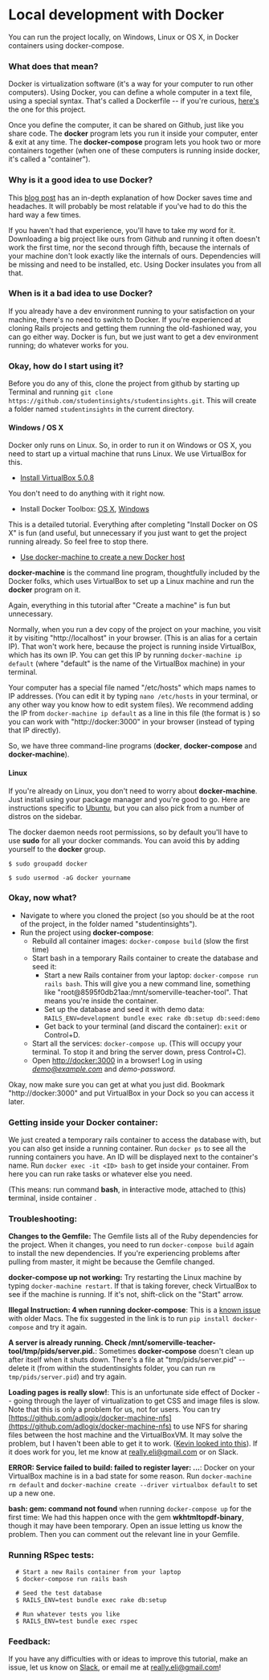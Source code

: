 # Local development with Docker

You can run the project locally, on Windows, Linux or OS X, in Docker containers using docker-compose.

### What does that mean?

Docker is virtualization software (it's a way for your computer to run other computers). Using Docker, you can define a whole computer in a text file, using a special syntax. That's called a Dockerfile -- if you're curious, [here's](/Dockerfile) the one for this project.

Once you define the computer, it can be shared on Github, just like you share code. The **docker** program lets you run it inside your computer, enter & exit at any time. The **docker-compose** program lets you hook two or more containers together (when one of these computers is running inside docker, it's called a "container").

### Why is it a good idea to use Docker?

This [blog post](http://www.ybrikman.com/writing/2015/05/19/docker-osx-dev/) has an in-depth explanation of how Docker saves time and headaches. It will probably be most relatable if you've had to do this the hard way a few times.

If you haven't had that experience, you'll have to take my word for it. Downloading a big project like ours from Github and running it often doesn't work the first time, nor the second through fifth, because the internals of your machine don't look exactly like the internals of ours. Dependencies will be missing and need to be installed, etc. Using Docker insulates you from all that.

### When is it a bad idea to use Docker?

If you already have a dev environment running to your satisfaction on your machine, there's no need to switch to Docker. If you're experienced at cloning Rails projects and getting them running the old-fashioned way, you can go either way. Docker is fun, but we just want to get a dev environment running; do whatever works for you.

### Okay, how do I start using it?

Before you do any of this, clone the project from github by starting up Terminal and running `git clone https://github.com/studentinsights/studentinsights.git`. This will create a folder named `studentinsights` in the current directory.

#### Windows / OS X

Docker only runs on Linux. So, in order to run it on Windows or OS X, you need to start up a virtual machine that runs Linux. We use VirtualBox for this.

  - [Install VirtualBox 5.0.8](https://www.virtualbox.org/wiki/Downloads)

You don't need to do anything with it right now.

  - Install Docker Toolbox: [OS X](http://docs.docker.com/mac/started/), [Windows](http://docs.docker.com/windows/started/)

This is a detailed tutorial. Everything after completing "Install Docker on OS X" is fun (and useful, but unnecessary if you just want to get the project running already. So feel free to stop there.

  - [Use docker-machine to create a new Docker host](https://docs.docker.com/machine/get-started/)

**docker-machine** is the command line program, thoughtfully included by the Docker folks, which uses VirtualBox to set up a Linux machine and run the **docker** program on it.

Again, everything in this tutorial after "Create a machine" is fun but unnecessary.

Normally, when you run a dev copy of the project on your machine, you visit it by visiting "http://localhost" in your browser. (This is an alias for a certain IP). That won't work here, because the project is running inside VirtualBox, which has its own IP. You can get this IP by running `docker-machine ip default` (where "default" is the name of the VirtualBox machine) in your terminal.

Your computer has a special file named "/etc/hosts" which maps names to IP addresses. (You can edit it by typing `nano /etc/hosts` in your terminal, or any other way you know how to edit system files). We recommend adding the IP from `docker-machine ip default` as a line in this file (the format is **<IP> <name>**) so you can work with "http://docker:3000" in your browser (instead of typing that IP directly).

So, we have three command-line programs (**docker**, **docker-compose** and **docker-machine**).

#### Linux

If you're already on Linux, you don't need to worry about **docker-machine**. Just install using your package manager and you're good to go. Here are instructions specific to [Ubuntu](https://docs.docker.com/engine/installation/linux/ubuntulinux/), but you can also pick from a number of distros on the sidebar.

The docker daemon needs root permissions, so by default you'll have to use **sudo** for all your docker commands. You can avoid this by adding yourself to the **docker** group.

`$ sudo groupadd docker`

`$ sudo usermod -aG docker yourname`

### Okay, now what?

  - Navigate to where you cloned the project (so you should be at the root of the project, in the folder named "studentinsights").
  - Run the project using **docker-compose**:
    - Rebuild all container images: `docker-compose build` (slow the first time)
    - Start bash in a temporary Rails container to create the database and seed it:
       - Start a new Rails container from your laptop: `docker-compose run rails bash`. This will give you a new command line, something like "root@8595f0db21aa:/mnt/somerville-teacher-tool". That means you're inside the container.
       - Set up the database and seed it with demo data: `RAILS_ENV=development bundle exec rake db:setup db:seed:demo`
       - Get back to your terminal (and discard the container): `exit` or Control+D.
    - Start all the services: `docker-compose up`. (This will occupy your terminal. To stop it and bring the server down, press Control+C).
    - Open [http://docker:3000](http://docker:3000) in a browser! Log in using *demo@example.com* and *demo-password*.

Okay, now make sure you can get at what you just did. Bookmark "http://docker:3000" and put VirtualBox in your Dock so you can access it later.

### Getting inside your Docker container:
We just created a temporary rails container to access the database with, but you can also get inside a running container. Run `docker ps` to see all the running containers you have. An ID will be displayed next to the container's name. Run `docker exec -it <ID> bash` to get inside your container. From here you can run rake tasks or whatever else you need.

(This means: run command **bash**, in **i**nteractive mode, attached to (this) **t**erminal, inside container **<ID>**.

### Troubleshooting:
**Changes to the Gemfile:** The Gemfile lists all of the Ruby dependencies for the project. When it changes, you need to run `docker-compose build` again to install the new dependencies. If you're experiencing problems after pulling from master, it might be because the Gemfile changed.

**docker-compose up not working:** Try restarting the Linux machine by typing `docker-machine restart`. If that is taking forever, check VirtualBox to see if the machine is running. If it's not, shift-click on the "Start" arrow.

**Illegal Instruction: 4 when running docker-compose**: This is a [known issue](https://github.com/docker/compose/issues/1885) with older Macs. The fix suggested in the link is to run `pip install docker-compose` and try it again.

**A server is already running. Check /mnt/somerville-teacher-tool/tmp/pids/server.pid.**: Sometimes **docker-compose** doesn't clean up after itself when it shuts down. There's a file at "tmp/pids/server.pid" -- delete it (from within the studentinsights folder, you can run `rm tmp/pids/server.pid`) and try again.

**Loading pages is really slow!**: This is an unfortunate side effect of Docker -- going through the layer of virtualization to get CSS and image files is slow. Note that this is only a problem for us, not for users. You can try [https://github.com/adlogix/docker-machine-nfs](https://github.com/adlogix/docker-machine-nfs) to use NFS for sharing files between the host machine and the VirtualBoxVM. It may solve the problem, but I haven't been able to get it to work. ([Kevin looked into this](https://github.com/codeforamerica/somerville-teacher-tool/pull/336#issuecomment-158441877)). If it does work for you, let me know at really.eli@gmail.com or on Slack.

**ERROR: Service failed to build: failed to register layer: ...**: Docker on your VirtualBox machine is in a bad state for some reason. Run `docker-machine rm default` and `docker-machine create --driver virtualbox default` to set up a new one.

**bash: gem: command not found** when running `docker-compose up` for the first time: We had this happen once with the gem **wkhtmltopdf-binary**, though it may have been temporary. Open an issue letting us know the problem. Then you can comment out the relevant line in your Gemfile. 

### Running RSpec tests:
```
  # Start a new Rails container from your laptop
  $ docker-compose run rails bash

  # Seed the test database
  $ RAILS_ENV=test bundle exec rake db:setup

  # Run whatever tests you like
  $ RAILS_ENV=test bundle exec rspec
```

### Feedback:
If you have any difficulties with or ideas to improve this tutorial, make an issue, let us know on [Slack](https://cfb-public.slack.com/messages/somerville-schools/), or email me at really.eli@gmail.com!
